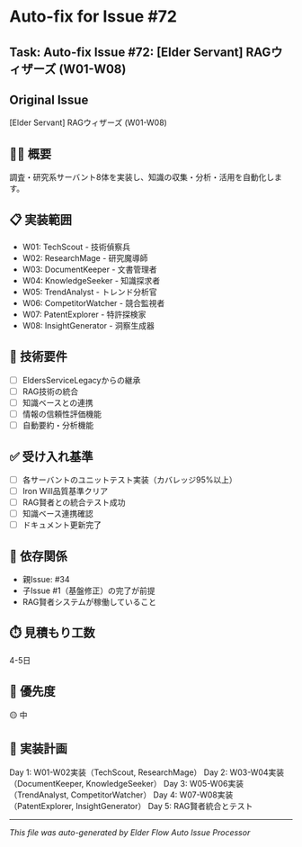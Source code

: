 # Auto-fix for Issue #72

## Task: Auto-fix Issue #72: [Elder Servant] RAGウィザーズ (W01-W08)

## Original Issue
[Elder Servant] RAGウィザーズ (W01-W08)

## 🧙‍♂️ 概要
調査・研究系サーバント8体を実装し、知識の収集・分析・活用を自動化します。

## 📋 実装範囲
- W01: TechScout - 技術偵察兵
- W02: ResearchMage - 研究魔導師
- W03: DocumentKeeper - 文書管理者
- W04: KnowledgeSeeker - 知識探求者
- W05: TrendAnalyst - トレンド分析官
- W06: CompetitorWatcher - 競合監視者
- W07: PatentExplorer - 特許探検家
- W08: InsightGenerator - 洞察生成器

## 🔧 技術要件
- [ ] EldersServiceLegacyからの継承
- [ ] RAG技術の統合
- [ ] 知識ベースとの連携
- [ ] 情報の信頼性評価機能
- [ ] 自動要約・分析機能

## ✅ 受け入れ基準
- [ ] 各サーバントのユニットテスト実装（カバレッジ95%以上）
- [ ] Iron Will品質基準クリア
- [ ] RAG賢者との統合テスト成功
- [ ] 知識ベース連携確認
- [ ] ドキュメント更新完了

## 🔗 依存関係
- 親Issue: #34
- 子Issue #1（基盤修正）の完了が前提
- RAG賢者システムが稼働していること

## ⏱️ 見積もり工数
4-5日

## 🎯 優先度
🟡 中

## 📅 実装計画
Day 1: W01-W02実装（TechScout, ResearchMage）
Day 2: W03-W04実装（DocumentKeeper, KnowledgeSeeker）
Day 3: W05-W06実装（TrendAnalyst, CompetitorWatcher）
Day 4: W07-W08実装（PatentExplorer, InsightGenerator）
Day 5: RAG賢者統合とテスト


---
*This file was auto-generated by Elder Flow Auto Issue Processor*
